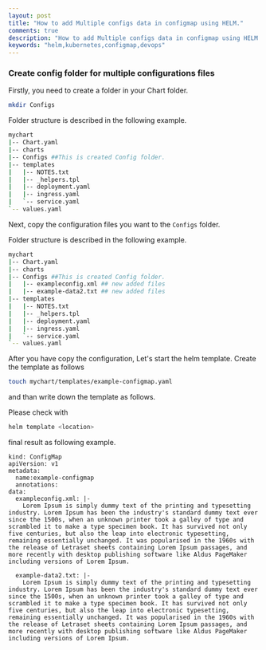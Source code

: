 ```yaml
---
layout: post
title: "How to add Multiple configs data in configmap using HELM."
comments: true
description: "How to add Multiple configs data in configmap using HELM."
keywords: "helm,kubernetes,configmap,devops"
---
```


### Create config folder for multiple configurations files

Firstly, you need to create a folder in your Chart folder. 
```bash
mkdir Configs
```
Folder structure is described in the following example. 
```bash 
mychart
|-- Chart.yaml
|-- charts
|-- Configs ##This is created Config folder.
|-- templates
|   |-- NOTES.txt
|   |-- _helpers.tpl
|   |-- deployment.yaml
|   |-- ingress.yaml
|   `-- service.yaml
`-- values.yaml
```
Next, copy the configuration files you want to the ```Configs``` folder.

Folder structure is described in the following example. 
```bash 
mychart
|-- Chart.yaml
|-- charts
|-- Configs ##This is created Config folder.
|   |-- exampleconfig.xml ## new added files
|   |-- example-data2.txt ## new added files
|-- templates
|   |-- NOTES.txt
|   |-- _helpers.tpl
|   |-- deployment.yaml
|   |-- ingress.yaml
|   `-- service.yaml
`-- values.yaml
```
After you have copy the configuration, Let's start the helm template. 
Create the template as follows
```bash 
touch mychart/templates/example-configmap.yaml
```
and than write down the template as follows.

<script src="https://gist.github.com/pyaephyohein/da131a0844b3c6143a053626e5ab7806.js"></script>


Please check with 
```bash
helm template <location>
```
final result as following example. 
```
kind: ConfigMap
apiVersion: v1
metadata:
  name:example-configmap
  annotations:
data:    
  exampleconfig.xml: |- 
    Lorem Ipsum is simply dummy text of the printing and typesetting industry. Lorem Ipsum has been the industry's standard dummy text ever since the 1500s, when an unknown printer took a galley of type and scrambled it to make a type specimen book. It has survived not only five centuries, but also the leap into electronic typesetting, remaining essentially unchanged. It was popularised in the 1960s with the release of Letraset sheets containing Lorem Ipsum passages, and more recently with desktop publishing software like Aldus PageMaker including versions of Lorem Ipsum.

  example-data2.txt: |-
    Lorem Ipsum is simply dummy text of the printing and typesetting industry. Lorem Ipsum has been the industry's standard dummy text ever since the 1500s, when an unknown printer took a galley of type and scrambled it to make a type specimen book. It has survived not only five centuries, but also the leap into electronic typesetting, remaining essentially unchanged. It was popularised in the 1960s with the release of Letraset sheets containing Lorem Ipsum passages, and more recently with desktop publishing software like Aldus PageMaker including versions of Lorem Ipsum.
```
